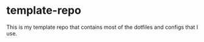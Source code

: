 # template-repo
This is my template repo that contains most of the dotfiles and configs that I use.
